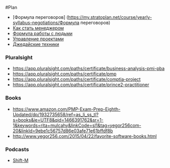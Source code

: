 #Plan


- [Формула переговоров] (https://my.stratoplan.net/course/yearly-syllabus-negotiations/Формула переговоров)
- [Как стать менеджером](https://my.stratoplan.net/course/yearly-syllabus-manager-howto/)
- [Формула работы с людьми](https://my.stratoplan.net/course/yearly-syllabus-pmf/)
- [Управление проектами](https://my.stratoplan.net/course/yearly-syllabus-pm/)
- [Джедайские техники](https://my.stratoplan.net/course/jedi-tech/)


### Pluralsight

- https://app.pluralsight.com/paths/certificate/business-analysis-pmi-pba
- https://app.pluralsight.com/paths/certificate/pmp
- https://app.pluralsight.com/paths/certificate/comptia-project
- https://app.pluralsight.com/paths/certificate/prince2-practitioner

### Books

- https://www.amazon.com/PMP-Exam-Prep-Eighth-Updated/dp/1932735658/ref=as_li_ss_tl?s=books&ie=UTF8&qid=1466391762&sr=1-1&keywords=rita+mulcahy&linkCode=sl1&tag=yegor256com-20&linkId=9ebe1c56757d86e03afe71e61bffdf8b
- http://www.yegor256.com/2015/04/22/favorite-software-books.html

### Podcasts

- [Shift-M](http://www.yegor256.com/shift-m.html)
